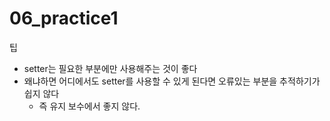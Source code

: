 # 06_practice1

팁

- setter는 필요한 부분에만 사용해주는 것이 좋다
- 왜냐하면 어디에서도 setter를 사용할 수 있게 된다면 오류있는 부분을 추적하기가 쉽지 않다
  - 즉 유지 보수에서 좋지 않다.